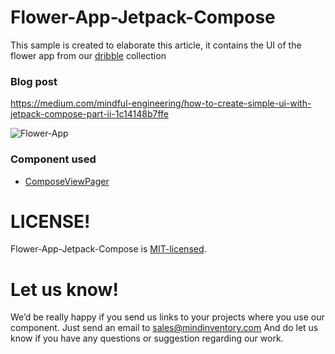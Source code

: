 # Flower-App-Jetpack-Compose
This sample is created to elaborate this article, it contains the UI of the flower app from our [dribble](https://dribbble.com/shots/11431532-Flower-app) collection

### Blog post
https://medium.com/mindful-engineering/how-to-create-simple-ui-with-jetpack-compose-part-ii-1c14148b7ffe

![Flower-App](https://miro.medium.com/max/1400/1*4u3R4q-J33kXxd2SEsTksA.jpeg)

### Component used
* [ComposeViewPager](https://github.com/vanpra/ComposeViewPager)

# LICENSE!

Flower-App-Jetpack-Compose is [MIT-licensed](/LICENSE).

# Let us know!
We’d be really happy if you send us links to your projects where you use our component. Just send an email to sales@mindinventory.com And do let us know if you have any questions or suggestion regarding our work.
